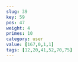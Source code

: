 ```yaml
---
slug: 39
key: 59
pos: 47
weight: 4
primes: 10
category: user
value: [167,0,1,1]
tags: [12,20,41,52,70,75]
---
```

